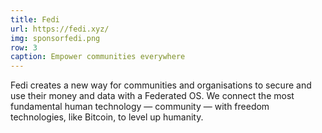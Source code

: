 ```yaml
---
title: Fedi
url: https://fedi.xyz/
img: sponsorfedi.png
row: 3
caption: Empower communities everywhere
---
```


Fedi creates a new way for communities and organisations to secure and use their money and data with a Federated OS. We connect the most fundamental human technology — community — with freedom technologies, like Bitcoin, to level up humanity.